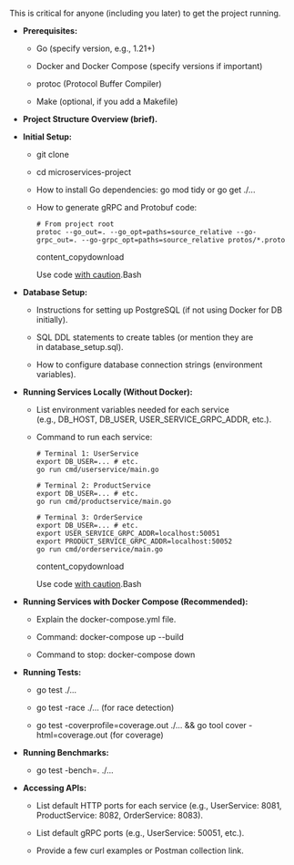 
This is critical for anyone (including you later) to get the project running.

- **Prerequisites:**
    
    - Go (specify version, e.g., 1.21+)
        
    - Docker and Docker Compose (specify versions if important)
        
    - protoc (Protocol Buffer Compiler)
        
    - Make (optional, if you add a Makefile)
        
- **Project Structure Overview (brief).**
    
- **Initial Setup:**
    
    - git clone <repository-url>
        
    - cd microservices-project
        
    - How to install Go dependencies: go mod tidy or go get ./...
        
    - How to generate gRPC and Protobuf code:
        
        ```
        # From project root
        protoc --go_out=. --go_opt=paths=source_relative --go-grpc_out=. --go-grpc_opt=paths=source_relative protos/*.proto
        ```
        
        content_copydownload
        
        Use code [with caution](https://support.google.com/legal/answer/13505487).Bash
        
- **Database Setup:**
    
    - Instructions for setting up PostgreSQL (if not using Docker for DB initially).
        
    - SQL DDL statements to create tables (or mention they are in database_setup.sql).
        
    - How to configure database connection strings (environment variables).
        
- **Running Services Locally (Without Docker):**
    
    - List environment variables needed for each service (e.g., DB_HOST, DB_USER, USER_SERVICE_GRPC_ADDR, etc.).
        
    - Command to run each service:
        
        ```
        # Terminal 1: UserService
        export DB_USER=... # etc.
        go run cmd/userservice/main.go
        
        # Terminal 2: ProductService
        export DB_USER=... # etc.
        go run cmd/productservice/main.go
        
        # Terminal 3: OrderService
        export DB_USER=... # etc.
        export USER_SERVICE_GRPC_ADDR=localhost:50051
        export PRODUCT_SERVICE_GRPC_ADDR=localhost:50052
        go run cmd/orderservice/main.go
        ```
        
        content_copydownload
        
        Use code [with caution](https://support.google.com/legal/answer/13505487).Bash
        
- **Running Services with Docker Compose (Recommended):**
    
    - Explain the docker-compose.yml file.
        
    - Command: docker-compose up --build
        
    - Command to stop: docker-compose down
        
- **Running Tests:**
    
    - go test ./...
        
    - go test -race ./... (for race detection)
        
    - go test -coverprofile=coverage.out ./... && go tool cover -html=coverage.out (for coverage)
        
- **Running Benchmarks:**
    
    - go test -bench=. ./...
        
- **Accessing APIs:**
    
    - List default HTTP ports for each service (e.g., UserService: 8081, ProductService: 8082, OrderService: 8083).
        
    - List default gRPC ports (e.g., UserService: 50051, etc.).
        
    - Provide a few curl examples or Postman collection link.